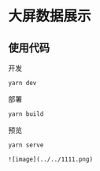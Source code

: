 # 大屏数据展示

## 使用代码

开发

```bash
yarn dev
```

部署

```bash
yarn build
```

预览

```bash
yarn serve
```
```设计稿
![image](../../1111.png)